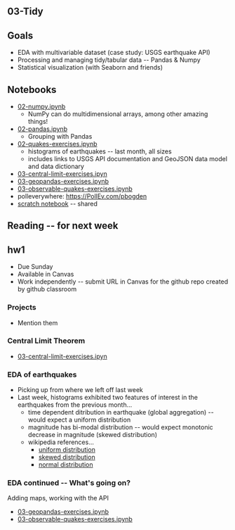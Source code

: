 
## 03-Tidy

## Goals

* EDA with multivariable dataset (case study: USGS earthquake API)
* Processing and managing tidy/tabular data -- Pandas & Numpy
* Statistical visualization (with Seaborn and friends)

## Notebooks

* [02-numpy.ipynb](https://colab.research.google.com/drive/1ESDqb8LMcwTr8bjbdLDt_WACSzXBbP8z)
  * NumPy can do multidimensional arrays, among other amazing things!
* [02-pandas.ipynb](https://colab.research.google.com/drive/1KgNmykHXbI1VY_5ahmRPuOPfPdBbtBRV)
  * Grouping with Pandas
* [02-quakes-exercises.ipynb](https://colab.research.google.com/drive/1O91p2-FOs4VnmZmXFHbqyzq3q9xGIIxT)
  * histograms of earthquakes -- last month, all sizes
  * includes links to USGS API documentation and GeoJSON data model and data dictionary
* [03-central-limit-exercises.ipyn](https://colab.research.google.com/drive/1WWon45UuwOUAj6hwq-xSzUCazf_uIOOZ)
* [03-geopandas-exercises.ipynb](https://colab.research.google.com/drive/1Afw2dOJC_i8EreT2Fp8AtjO8cn1nGZ83)
* [03-observable-quakes-exercises.ipynb](https://colab.research.google.com/drive/1z_6ZDQ1zP5fARR1IFMMGSNbcC24xMz9s)
* polleverywhere: https://PollEv.com/pbogden
* [scratch notebook](https://colab.research.google.com/drive/1H4sj-XdST_PqBXQTrkutsamSFrOs2wNG) -- shared

## Reading -- for next week

## hw1

* Due Sunday
* Available in Canvas
* Work independently -- submit URL in Canvas for the github repo created by github classroom

### Projects

* Mention them

### Central Limit Theorem

* [03-central-limit-exercises.ipyn](https://colab.research.google.com/drive/1WWon45UuwOUAj6hwq-xSzUCazf_uIOOZ)

### EDA of earthquakes

* Picking up from where we left off last week
* Last week, histograms exhibited two features of interest in the earthquakes from the previous month...
  * time dependent ditribution in earthquake (global aggregation) -- would expect a uniform distribution
  * magnitude has bi-modal distribution  -- would expect monotonic decrease in magnitude (skewed distribution)
  * wikipedia references...
    * [uniform distribution](https://en.wikipedia.org/wiki/Continuous_uniform_distribution)
    * [skewed distribution](https://en.wikipedia.org/wiki/Skewness) 
    * [normal distribution](https://en.wikipedia.org/wiki/Normal_distribution)

### EDA continued -- What's going on?

Adding maps, working with the API

* [03-geopandas-exercises.ipynb](https://colab.research.google.com/drive/1Afw2dOJC_i8EreT2Fp8AtjO8cn1nGZ83)
* [03-observable-quakes-exercises.ipynb](https://colab.research.google.com/drive/1z_6ZDQ1zP5fARR1IFMMGSNbcC24xMz9s)
